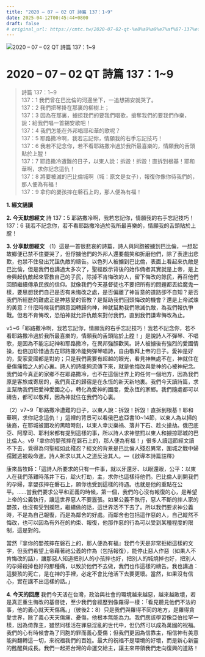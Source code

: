 ```yaml
---
title: "2020 – 07 – 02 QT 詩篇 137：1~9"
date: 2025-04-12T00:45:44+0800
draft: false
# original_url: https://cmtc.tw/2020-07-02-qt-%e8%a9%a9%e7%af%87-137%ef%bc%9a19
---
```


![2020 – 07 – 02 QT 詩篇 137：1\~9](/images/qt.jpg   "2020 – 07 – 02 QT 詩篇 137：1\~9")

# 2020 – 07 – 02 QT 詩篇 137：1\~9

> 詩篇 137：1\~9  
> 137：1 我們曾在巴比倫的河邊坐下，一追想錫安就哭了。  
> 137：2 我們把琴掛在那裏的柳樹上；  
> 137：3 因為在那裏，擄掠我們的要我們唱歌，搶奪我們的要我們作樂，說：給我們唱一首錫安歌吧！  
> 137：4 我們怎能在外邦唱耶和華的歌呢？  
> 137：5 耶路撒冷啊，我若忘記你，情願我的右手忘記技巧！  
> 137：6 我若不記念你，若不看耶路撒冷過於我所最喜樂的，情願我的舌頭貼於上膛！  
> 137：7 耶路撒冷遭難的日子，以東人說：拆毀！拆毀！直拆到根基！耶和華啊，求你記念這仇！  
> 137：8 將要被滅的巴比倫城啊（城：原文是女子），報復你像你待我們的，那人便為有福！  
> 137：9 拿你的嬰孩摔在磐石上的，那人便為有福！

**1. 經文誦讀**

**2.  今天默想經文**
詩 137：5 耶路撒冷啊，我若忘記你，情願我的右手忘記技巧！  
137：6 我若不記念你，若不看耶路撒冷過於我所最喜樂的，情願我的舌頭貼於上膛！

**3. 分享默想經文**
（1）這是一首很悲哀的詩篇，詩人與同胞被擄到巴比倫，一想起故鄉便已禁不住要哭了，但俘擄他們的外邦人還要戲笑和折磨他們，除了表達出悲歎，也禁不住發出咒詛仇敵的禱告。以色列人被擄到巴比倫，表面上看起來仇敵是巴比倫，但是我們也講過太多次了，聖經啟示背後的始作俑者其實就是上帝，是上帝興起仇敵起來管教自己的子民，除掉不肯悔改的人，留下悔改的餘民，再召他們回頭繼續傳承民族的信仰。就像我們今天基督徒也不要把所有的問題都丟給魔鬼一樣，要思想我們自己是否有未悔改之處，是否偏離了神旨意的道路卻不自知？是否我們所經歷的難處正是神慈愛的管教？是幫助我們回頭悔改的機會？還是上帝試煉的美意？什麼時候我們願意回轉歸向神，神就幫助我們除滅仇敵，為我們報仇爭戰。但若不肯悔改，恐怕神就允許仇敵來對付我們，直到我們謙卑悔改為止。

v5\~6「耶路撒冷啊，我若忘記你，情願我的右手忘記技巧！我若不記念你，若不看耶路撒冷過於我所最喜樂的，情願我的舌頭貼於上膛！」是說詩人不彈琴、不唱歌，是因為不能忘記神和耶路撒冷，在異邦強顏歡笑。詩人被擄後有強烈的愛國情操，也倍加珍惜過去在耶路撒冷能夠彈琴唱詩，自由敬拜上帝的日子。愛神是好的，愛家愛國都是對的；只是我們需要有超越的眼光，看見神無處不在，神就住在憂傷痛悔之人的心裏。詩人的詩能夠流傳下來，就是他悔改與愛神的心被神紀念。我們如今真正的家鄉不在耶路撒冷，也不在這個世界上的任何一個地方，因為我們原是客旅或寄居的，我們真正的歸宿是在永恆的新天新地裏。我們今天讀詩篇，求主幫助我們把愛神愛國之心，轉化為愛神的國度，愛永恆的家鄉。我們隨處都可以禱告，都可以敬拜，因為神就住在我們的心裏。

（2）v7\~9「耶路撒冷遭難的日子，以東人說：拆毀！拆毀！直拆到根基！耶和華啊，求你記念這仇！」這裡的背景可以看俄巴底亞書10\~14節，以東人為以掃的後裔，在耶城被圍攻的黑暗時刻，以東人幸災樂禍、落井下石、趁火搶劫。俄巴底亞、阿摩司、耶利米都有提到這樣的事，所以詩人求神懲罰以東人和擄掠耶城的巴比倫人。v9「拿你的嬰孩摔在磐石上的，那人便為有福！」很多人讀這節經文讀不下去，覺得為何聖經如此殘忍？經文的背景是巴比倫人殘忍異常，圍城之戰中婦孺難逃被殺命運。詩人祈求以其人之道反治其人。—《啟導本詩篇註釋》

康來昌牧師：「這詩人所要求的只有一件事，就以牙還牙、以眼還眼，公平：以東人在我們落難時落井下石，趁火打劫，主，求你也這樣待他們。巴比倫人剖開我們的孕婦，拿嬰孩摔在磐石上，願你也受到這樣的待遇。也就是他的重點在公平。……當我們要求公平和正義的時候，第一個，我們的心沒有報復的心，是希望上帝的公義執行，讓這世界惡人不要囂張。如果公義不執行，惡人不斷的摔人家的嬰孩，也沒有受到攔阻，繼續做的話，這世界活不下去了。所以我們要求神公義時，不是為自己報復，而是為鄰舍的好處。而鄰舍也包括這作惡的人，自己縱然不悔改，也可以因為有外在的約束、報復，他那作惡的行為可以受到某種程度的限制，這是對的。

當然『拿你的嬰孩摔在磐石上的，那人便為有福』我們今天是非常拒絕這樣的文字，但我們希望上帝藉著祂公義的作為（包括報復），能停止惡人作惡（如果人不肯悔改的話），讓那惡人知道把別人的小孩摔也好，把別人的城燒掉也好，把別人的孕婦殺掉也好的那種痛，以致於他們不去做，我們也作這樣的禱告。我也講過：這嬰孩的死亡，是在神的手裡，必定不會比他活下去要更壞。當然，如果沒有信心，實在講不出這樣的話。」

**4. 今天的回應**
我們今天活在台灣，政治與社會的環境越來越惡，越來越敗壞，若是真正重生悔改的基督徒，至少我們會經歷到像羅得一樣：「看見聽見他們不法的事，他的義心就天天傷痛。」（彼後2：8）只是我們與羅得不同的地方，是羅得貪愛世界，除了義心天天傷痛、憂傷，他根本無能為力。我們應該學習像亞伯拉罕一樣，因為倚靠主，雖然同樣活在罪惡淫亂的世代中，但仍然可以成為萬國的祝福。我們的心有時候會為了同胞的罪而義心憂傷；但我們更因為信靠主，相信神有美意能夠翻轉這一切，來祝福我們的百姓。最大的祝福不是環境的好壞，而是新心新靈的甦醒與成長。我們一起把台灣的命運交給主，讓主來帶領我們走向復興的道路！
